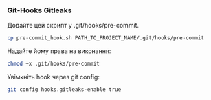 ### Git-Hooks Gitleaks

Додайте цей скрипт у .git/hooks/pre-commit.
```sh
cp pre-commit_hook.sh PATH_TO_PROJECT_NAME/.git/hooks/pre-commit
```

Надайте йому права на виконання:
```sh
chmod +x .git/hooks/pre-commit
```

Увімкніть hook через git config:
```sh
git config hooks.gitleaks-enable true
```
